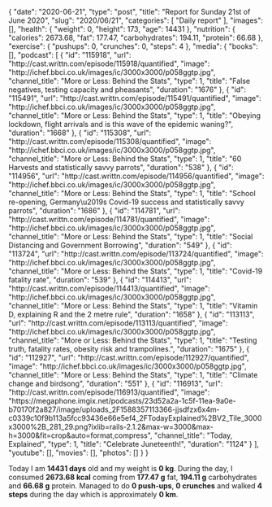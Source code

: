 {
    "date": "2020-06-21",
    "type": "post",
    "title": "Report for Sunday 21st of June 2020",
    "slug": "2020\/06\/21",
    "categories": [
        "Daily report"
    ],
    "images": [],
    "health": {
        "weight": 0,
        "height": 173,
        "age": 14431
    },
    "nutrition": {
        "calories": 2673.68,
        "fat": 177.47,
        "carbohydrates": 194.11,
        "protein": 66.68
    },
    "exercise": {
        "pushups": 0,
        "crunches": 0,
        "steps": 4
    },
    "media": {
        "books": [],
        "podcast": [
            {
                "id": "115918",
                "url": "http:\/\/cast.writtn.com\/episode\/115918\/quantified",
                "image": "http:\/\/ichef.bbci.co.uk\/images\/ic\/3000x3000\/p058ggtp.jpg",
                "channel_title": "More or Less: Behind the Stats",
                "type": 1,
                "title": "False negatives, testing capacity and pheasants",
                "duration": "1676"
            },
            {
                "id": "115491",
                "url": "http:\/\/cast.writtn.com\/episode\/115491\/quantified",
                "image": "http:\/\/ichef.bbci.co.uk\/images\/ic\/3000x3000\/p058ggtp.jpg",
                "channel_title": "More or Less: Behind the Stats",
                "type": 1,
                "title": "Obeying lockdown, flight arrivals and is this wave of the epidemic waning?",
                "duration": "1668"
            },
            {
                "id": "115308",
                "url": "http:\/\/cast.writtn.com\/episode\/115308\/quantified",
                "image": "http:\/\/ichef.bbci.co.uk\/images\/ic\/3000x3000\/p058ggtp.jpg",
                "channel_title": "More or Less: Behind the Stats",
                "type": 1,
                "title": "60 Harvests and statistically savvy parrots",
                "duration": "538"
            },
            {
                "id": "114956",
                "url": "http:\/\/cast.writtn.com\/episode\/114956\/quantified",
                "image": "http:\/\/ichef.bbci.co.uk\/images\/ic\/3000x3000\/p058ggtp.jpg",
                "channel_title": "More or Less: Behind the Stats",
                "type": 1,
                "title": "School re-opening, Germany\u2019s Covid-19 success and statistically savvy parrots",
                "duration": "1686"
            },
            {
                "id": "114781",
                "url": "http:\/\/cast.writtn.com\/episode\/114781\/quantified",
                "image": "http:\/\/ichef.bbci.co.uk\/images\/ic\/3000x3000\/p058ggtp.jpg",
                "channel_title": "More or Less: Behind the Stats",
                "type": 1,
                "title": "Social Distancing and Government Borrowing",
                "duration": "549"
            },
            {
                "id": "113724",
                "url": "http:\/\/cast.writtn.com\/episode\/113724\/quantified",
                "image": "http:\/\/ichef.bbci.co.uk\/images\/ic\/3000x3000\/p058ggtp.jpg",
                "channel_title": "More or Less: Behind the Stats",
                "type": 1,
                "title": "Covid-19 fatality rate",
                "duration": "539"
            },
            {
                "id": "114413",
                "url": "http:\/\/cast.writtn.com\/episode\/114413\/quantified",
                "image": "http:\/\/ichef.bbci.co.uk\/images\/ic\/3000x3000\/p058ggtp.jpg",
                "channel_title": "More or Less: Behind the Stats",
                "type": 1,
                "title": "Vitamin D, explaining R and the 2 metre rule",
                "duration": "1658"
            },
            {
                "id": "113113",
                "url": "http:\/\/cast.writtn.com\/episode\/113113\/quantified",
                "image": "http:\/\/ichef.bbci.co.uk\/images\/ic\/3000x3000\/p058ggtp.jpg",
                "channel_title": "More or Less: Behind the Stats",
                "type": 1,
                "title": "Testing truth, fatality rates, obesity risk and trampolines.",
                "duration": "1675"
            },
            {
                "id": "112927",
                "url": "http:\/\/cast.writtn.com\/episode\/112927\/quantified",
                "image": "http:\/\/ichef.bbci.co.uk\/images\/ic\/3000x3000\/p058ggtp.jpg",
                "channel_title": "More or Less: Behind the Stats",
                "type": 1,
                "title": "Climate change and birdsong",
                "duration": "551"
            },
            {
                "id": "116913",
                "url": "http:\/\/cast.writtn.com\/episode\/116913\/quantified",
                "image": "https:\/\/megaphone.imgix.net\/podcasts\/23d52a2a-1c5f-11ea-9a0e-b70170f2a827\/image\/uploads_2F1588357113366-jjsdfzx6x4m-c0339c10f9b113a5fcc93436e66e5ef4_2FTodayExplained%2BV2_Tile_3000x3000%2B_281_29.png?ixlib=rails-2.1.2&max-w=3000&max-h=3000&fit=crop&auto=format,compress",
                "channel_title": "Today, Explained",
                "type": 1,
                "title": "Celebrate Juneteenth!",
                "duration": "1124"
            }
        ],
        "youtube": [],
        "movies": [],
        "photos": []
    }
}

Today I am <strong>14431 days</strong> old and my weight is <strong>0 kg</strong>. During the day, I consumed <strong>2673.68 kcal</strong> coming from <strong>177.47 g</strong> fat, <strong>194.11 g</strong> carbohydrates and <strong>66.68 g</strong> protein. Managed to do <strong>0 push-ups</strong>, <strong>0 crunches</strong> and walked <strong>4 steps</strong> during the day which is approximately <strong>0 km</strong>.